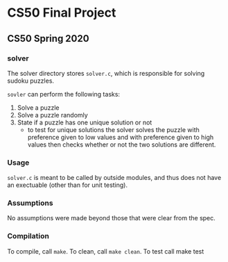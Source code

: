 # CS50 Final Project
## CS50 Spring 2020

### solver

The solver directory stores `solver.c`, which is responsible for solving sudoku puzzles.

`sovler` can perform the following tasks:

1. Solve a puzzle
2. Solve a puzzle randomly
3. State if a puzzle has one unique solution or not
    - to test for unique solutions the solver solves the puzzle with preference given to low values and with preference given to high values then checks whether or not the two solutions are different.

### Usage

`solver.c` is meant to be called by outside modules, and thus does not have an exectuable (other than for unit testing).

### Assumptions

No assumptions were made beyond those that were clear from the spec.

### Compilation

To compile, call `make`. To clean, call `make clean`. To test call make test
